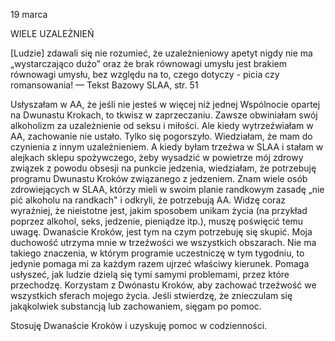 19 marca

WIELE UZALEŻNIEŃ

 [Ludzie] zdawali się nie rozumieć, że uzależnieniowy apetyt nigdy nie ma „wystarczająco dużo” oraz że brak równowagi umysłu jest brakiem równowagi umysłu, bez względu na to, czego dotyczy - picia czy romansowania! — Tekst Bazowy SLAA, str. 51

 Usłyszałam w AA, że jeśli nie jesteś w więcej niż jednej Wspólnocie opartej na Dwunastu Krokach, to tkwisz w zaprzeczaniu. Zawsze obwiniałam swój alkoholizm za uzależnienie od seksu i miłości. Ale kiedy wytrzeźwiałam w AA, zachowanie nie ustało. Tylko się pogorszyło. Wiedziałam, że mam do czynienia z innym uzależnieniem. A kiedy byłam trzeźwa w SLAA i stałam w alejkach sklepu spożywczego, żeby wysadzić w powietrze mój zdrowy związek z powodu obsesji na punkcie jedzenia, wiedziałam, że potrzebuję programu Dwunastu Kroków związanego z jedzeniem. Znam wiele osób zdrowiejących w SLAA, którzy mieli w swoim planie randkowym zasadę „nie pić alkoholu na randkach" i odkryli, że potrzebują AA. Widzę coraz wyraźniej, że nieistotne jest, jakim sposobem unikam życia (na przykład poprzez alkohol, seks, jedzenie, pieniądze itp.), muszę poświęcić temu uwagę. Dwanaście Kroków, jest tym na czym potrzebuję się skupić. Moja duchowość utrzyma mnie w trzeźwości we wszystkich obszarach. Nie ma takiego znaczenia, w którym programie uczestniczę w tym tygodniu, to jedynie pomaga mi za każdym razem ujrzeć właściwy kierunek. Pomaga usłyszeć, jak ludzie dzielą się tymi samymi problemami, przez które przechodzę. Korzystam z Dwónastu Kroków, aby zachować trzeźwość we wszystkich sferach mojego życia. Jeśli stwierdzę, że znieczulam się jakąkolwiek substancją lub zachowaniem, sięgam po pomoc.

 Stosuję Dwanaście Kroków i uzyskuję pomoc w codzienności.

